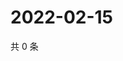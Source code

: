 # 2022-02-15

共 0 条

<!-- BEGIN WEIBO -->
<!-- 最后更新时间 Tue Feb 15 2022 18:09:39 GMT+0800 (China Standard Time) -->

<!-- END WEIBO -->
